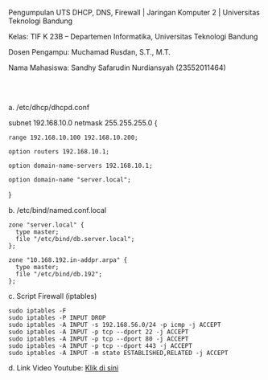 Pengumpulan UTS DHCP, DNS, Firewall | Jaringan Komputer 2 | Universitas Teknologi Bandung

Kelas: TIF K 23B – Departemen Informatika, Universitas Teknologi Bandung 

Dosen Pengampu: Muchamad Rusdan, S.T., M.T. 

Nama Mahasiswa: Sandhy Safarudin Nurdiansyah (23552011464)

<br>
<br>

a. /etc/dhcp/dhcpd.conf

  subnet 192.168.10.0 netmask 255.255.255.0 {
  
    range 192.168.10.100 192.168.10.200;
    
    option routers 192.168.10.1;
    
    option domain-name-servers 192.168.10.1;
    
    option domain-name "server.local";
  }

  b. /etc/bind/named.conf.local
  
    zone "server.local" {
      type master;
      file "/etc/bind/db.server.local";
    };

    zone "10.168.192.in-addpr.arpa" {
      type master;
      file "/etc/bind/db.192";
    };

  c. Script Firewall (iptables)
  
    sudo iptables -F
    sudo iptables -P INPUT DROP
    sudo iptables -A INPUT -s 192.168.56.0/24 -p icmp -j ACCEPT
    sudo iptables -A INPUT -p tcp --dport 22 -j ACCEPT
    sudo iptables -A INPUT -p tcp --dport 80 -j ACCEPT
    sudo iptables -A INPUT -p tcp --dport 443 -j ACCEPT
    sudo iptables -A INPUT -m state ESTABLISHED,RELATED -j ACCEPT

  d. Link Video Youtube: <a href="https://youtu.be/ZePag7utyRg">Klik di sini</a>
